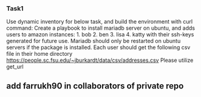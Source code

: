 ### Task1


Use dynamic inventory for below task, and build the environment with curl command: 
Create a playbook to install mariadb server on ubuntu, and adds users to amazon instances:
	1. bob
	2. ben 
	3. lisa
	4. katty
with their ssh-keys generated for future use. Mariadb should only be restarted on ubuntu servers if the package is installed. Each user should get the following csv file in their home directory 
https://people.sc.fsu.edu/~jburkardt/data/csv/addresses.csv
Please utilize get_url 





## add farrukh90 in collaborators of private repo



